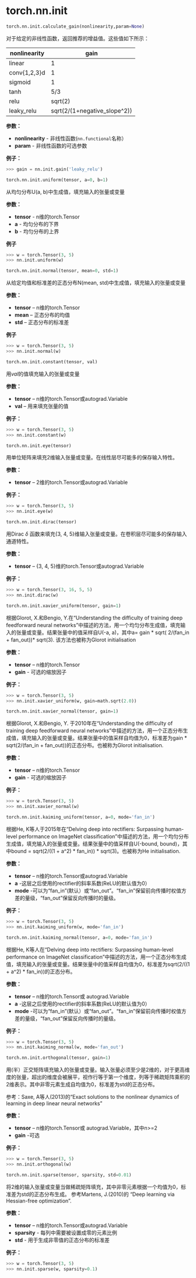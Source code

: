 # torch.nn.init

```python
torch.nn.init.calculate_gain(nonlinearity,param=None)
```

对于给定的非线性函数，返回推荐的增益值。这些值如下所示：


| nonlinearity | gain                         |
| ------------ | ---------------------------- |
| linear       | 1                            |
| conv{1,2,3}d | 1                            |
| sigmoid      | 1                            |
| tanh         | 5/3                          |
| relu         | sqrt(2)                      |
| leaky_relu   | sqrt(2/(1+negative_slope^2)) |

**参数：**

- **nonlinearity** - 非线性函数(`nn.functional`名称）
- **param** - 非线性函数的可选参数

**例子：**

```python
>>> gain = nn.init.gain('leaky_relu')
```

```python
torch.nn.init.uniform(tensor, a=0, b=1)
```

从均匀分布U(a, b)中生成值，填充输入的张量或变量

**参数：**

- **tensor** - n维的torch.Tensor
- **a** - 均匀分布的下界
- **b** - 均匀分布的上界

**例子**

```python
>>> w = torch.Tensor(3, 5)
>>> nn.init.uniform(w)
```

```python
torch.nn.init.normal(tensor, mean=0, std=1)
```

从给定均值和标准差的正态分布N(mean, std)中生成值，填充输入的张量或变量

**参数：**

- **tensor** – n维的torch.Tensor
- **mean** – 正态分布的均值
- **std** – 正态分布的标准差

**例子**

```python
>>> w = torch.Tensor(3, 5)
>>> nn.init.normal(w)
```

```python
torch.nn.init.constant(tensor, val)
```

用*val*的值填充输入的张量或变量

**参数：**

- **tensor** – n维的torch.Tensor或autograd.Variable
- **val** – 用来填充张量的值

**例子：**

```python
>>> w = torch.Tensor(3, 5)
>>> nn.init.constant(w)
```

```python
torch.nn.init.eye(tensor)
```

用单位矩阵来填充2维输入张量或变量。在线性层尽可能多的保存输入特性。

**参数：**

- **tensor** – 2维的torch.Tensor或autograd.Variable

**例子：**

```python
>>> w = torch.Tensor(3, 5)
>>> nn.init.eye(w)
```

```python
torch.nn.init.dirac(tensor)
```

用Dirac $\delta$ 函数来填充{3, 4, 5}维输入张量或变量。在卷积层尽可能多的保存输入通道特性。

**参数：**

- **tensor** – {3, 4, 5}维的torch.Tensor或autograd.Variable

**例子：**

```python
>>> w = torch.Tensor(3, 16, 5, 5)
>>> nn.init.dirac(w)
```

```python
torch.nn.init.xavier_uniform(tensor, gain=1)
```

根据Glorot, X.和Bengio, Y.在“Understanding the difficulty of training deep feedforward neural networks”中描述的方法，用一个均匀分布生成值，填充输入的张量或变量。结果张量中的值采样自U(-a, a)，其中a= gain * sqrt( 2/(fan_in + fan_out))* sqrt(3). 该方法也被称为Glorot initialisation

**参数：**

- **tensor** – n维的torch.Tensor
- **gain** - 可选的缩放因子

**例子：**

```python
>>> w = torch.Tensor(3, 5)
>>> nn.init.xavier_uniform(w, gain=math.sqrt(2.0))
```

```python
torch.nn.init.xavier_normal(tensor, gain=1)
```

根据Glorot, X.和Bengio, Y. 于2010年在“Understanding the difficulty of training deep feedforward neural networks”中描述的方法，用一个正态分布生成值，填充输入的张量或变量。结果张量中的值采样自均值为0，标准差为gain * sqrt(2/(fan_in + fan_out))的正态分布。也被称为Glorot initialisation.

**参数：**

- **tensor** – n维的torch.Tensor
- **gain** - 可选的缩放因子

**例子：**

```python
>>> w = torch.Tensor(3, 5)
>>> nn.init.xavier_normal(w)
```

```python
torch.nn.init.kaiming_uniform(tensor, a=0, mode='fan_in')
```

根据He, K等人于2015年在“Delving deep into rectifiers: Surpassing human-level performance on ImageNet classification”中描述的方法，用一个均匀分布生成值，填充输入的张量或变量。结果张量中的值采样自U(-bound, bound)，其中bound = sqrt(2/((1 + a^2) * fan_in)) * sqrt(3)。也被称为He initialisation.

**参数：**

- **tensor** – n维的torch.Tensor或autograd.Variable
- **a** -这层之后使用的rectifier的斜率系数(ReLU的默认值为0）
- **mode** -可以为“fan_in”(默认）或“fan_out”。“fan_in”保留前向传播时权值方差的量级，“fan_out”保留反向传播时的量级。

**例子：**

```python
>>> w = torch.Tensor(3, 5)
>>> nn.init.kaiming_uniform(w, mode='fan_in')
```

```python
torch.nn.init.kaiming_normal(tensor, a=0, mode='fan_in')
```

根据He, K等人在“Delving deep into rectifiers: Surpassing human-level performance on ImageNet classification”中描述的方法，用一个正态分布生成值，填充输入的张量或变量。结果张量中的值采样自均值为0，标准差为sqrt(2/((1 + a^2) * fan_in))的正态分布。

**参数：**

- **tensor** – n维的torch.Tensor或 autograd.Variable
- **a** -这层之后使用的rectifier的斜率系数(ReLU的默认值为0）
- **mode** -可以为“fan_in”(默认）或“fan_out”。“fan_in”保留前向传播时权值方差的量级，“fan_out”保留反向传播时的量级。

**例子：**

```python
>>> w = torch.Tensor(3, 5)
>>> nn.init.kaiming_normal(w, mode='fan_out')
```

```python
torch.nn.init.orthogonal(tensor, gain=1)
```

用(半）正交矩阵填充输入的张量或变量。输入张量必须至少是2维的，对于更高维度的张量，超出的维度会被展平，视作行等于第一个维度，列等于稀疏矩阵乘积的2维表示。其中非零元素生成自均值为0，标准差为std的正态分布。

参考：Saxe, A等人(2013)的“Exact solutions to the nonlinear dynamics of learning in deep linear neural networks”

**参数：**

- **tensor** – n维的torch.Tensor或 autograd.Variable，其中n>=2
- **gain** -可选

**例子：**

```python
>>> w = torch.Tensor(3, 5)
>>> nn.init.orthogonal(w)
```

```python
torch.nn.init.sparse(tensor, sparsity, std=0.01)
```

将2维的输入张量或变量当做稀疏矩阵填充，其中非零元素根据一个均值为0，标准差为std的正态分布生成。
参考Martens, J.(2010)的 “Deep learning via Hessian-free optimization”. 

**参数：**

- **tensor** – n维的torch.Tensor或autograd.Variable
- **sparsity** - 每列中需要被设置成零的元素比例
- **std** - 用于生成非零值的正态分布的标准差

**例子：**
```python
>>> w = torch.Tensor(3, 5)
>>> nn.init.sparse(w, sparsity=0.1)
```